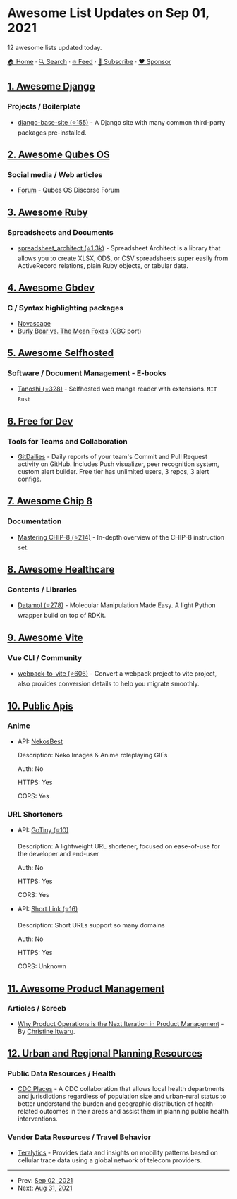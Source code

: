 # Awesome List Updates on Sep 01, 2021

12 awesome lists updated today.

[🏠 Home](/README.md) · [🔍 Search](https://www.trackawesomelist.com/search/) · [🔥 Feed](https://www.trackawesomelist.com/rss.xml) · [📮 Subscribe](https://trackawesomelist.us17.list-manage.com/subscribe?u=d2f0117aa829c83a63ec63c2f&id=36a103854c) · [❤️  Sponsor](https://github.com/sponsors/theowenyoung)



## [1. Awesome Django](/content/wsvincent/awesome-django/README.md)

### Projects / Boilerplate

*   [django-base-site (⭐155)](https://github.com/epicserve/django-base-site/) - A Django site with many common third-party packages pre-installed.

## [2. Awesome Qubes OS](/content/xn0px90/Awesome-Qubes-OS/README.md)

### Social media / Web articles

*   [Forum](https://forum.qubes-os.org/) - Qubes OS Discorse Forum

## [3. Awesome Ruby](/content/markets/awesome-ruby/README.md)

### Spreadsheets and Documents

*   [spreadsheet\_architect (⭐1.3k)](https://github.com/westonganger/spreadsheet_architect) - Spreadsheet Architect is a library that allows you to create XLSX, ODS, or CSV spreadsheets super easily from ActiveRecord relations, plain Ruby objects, or tabular data.

## [4. Awesome Gbdev](/content/gbdev/awesome-gbdev/README.md)

### C / Syntax highlighting packages

*   [Novascape](https://web.archive.org/web/20171002042716/http://ludumdare.com/compo/ludum-dare-34/?action=preview\&uid=6823)
*   [Burly Bear vs. The Mean Foxes](http://sebastianmihai.com/gameboy-burly-bear.html) ([GBC](http://sebastianmihai.com/gameboy-color-burly-bear.html) port)

## [5. Awesome Selfhosted](/content/awesome-selfhosted/awesome-selfhosted/README.md)

### Software / Document Management - E-books

*   [Tanoshi (⭐328)](https://github.com/faldez/tanoshi) - Selfhosted web manga reader with extensions. `MIT` `Rust`

## [6. Free for Dev](/content/ripienaar/free-for-dev/README.md)

### Tools for Teams and Collaboration

*   [GitDailies](https://gitdailies.com) - Daily reports of your team's Commit and Pull Request activity on GitHub. Includes Push visualizer, peer recognition system, custom alert builder. Free tier has unlimited users, 3 repos, 3 alert configs.

## [7. Awesome Chip 8](/content/tobiasvl/awesome-chip-8/README.md)

### Documentation

*   [Mastering CHIP-8 (⭐214)](https://github.com/mattmikolay/chip-8/wiki/Mastering-CHIP%E2%80%908) - In-depth overview of the CHIP-8 instruction set.

## [8. Awesome Healthcare](/content/kakoni/awesome-healthcare/README.md)

### Contents / Libraries

*   [Datamol (⭐278)](https://github.com/datamol-org/datamol) - Molecular Manipulation Made Easy. A light Python wrapper build on top of RDKit.

## [9. Awesome Vite](/content/vitejs/awesome-vite/README.md)

### Vue CLI / Community

*   [webpack-to-vite (⭐606)](https://github.com/originjs/webpack-to-vite) - Convert a webpack project to vite project, also provides conversion details to help you migrate smoothly.

## [10. Public Apis](/content/public-apis/public-apis/README.md)

### Anime

- API: [NekosBest](https://docs.nekos.best)

  Description: Neko Images & Anime roleplaying GIFs

  Auth: No

  HTTPS: Yes

  CORS: Yes



### URL Shorteners

- API: [GoTiny (⭐10)](https://github.com/robvanbakel/gotiny-api)

  Description: A lightweight URL shortener, focused on ease-of-use for the developer and end-user

  Auth: No

  HTTPS: Yes

  CORS: Yes


- API: [Short Link (⭐16)](https://github.com/FayasNoushad/Short-Link-API)

  Description: Short URLs support so many domains

  Auth: No

  HTTPS: Yes

  CORS: Unknown



## [11. Awesome Product Management](/content/dend/awesome-product-management/README.md)

### Articles / Screeb

*   [Why Product Operations is the Next Iteration in Product Management](https://productcraft.com/perspectives/why-product-operations-is-the-next-iteration-in-product-management/) - By [Christine Itwaru](https://productschool.com/product-leaders/christine-itwaru).

## [12. Urban and Regional Planning Resources](/content/APA-Technology-Division/urban-and-regional-planning-resources/README.md)

### Public Data Resources / Health

*   [CDC Places](https://www.cdc.gov/places/index.html) - A CDC collaboration that allows local health departments and jurisdictions regardless of population size and urban-rural status to better understand the burden and geographic distribution of health-related outcomes in their areas and assist them in planning public health interventions.

### Vendor Data Resources / Travel Behavior

*   [Teralytics](https://www.teralytics.net/) - Provides data and insights on mobility patterns based on cellular trace data using a global network of telecom providers.

---

- Prev: [Sep 02, 2021](/content/2021/09/02/README.md)
- Next: [Aug 31, 2021](/content/2021/08/31/README.md)
